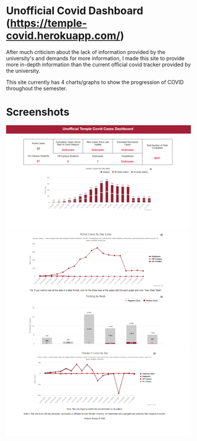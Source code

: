 # Unofficial Covid Dashboard (https://temple-covid.herokuapp.com/)
After much criticism about the lack of information provided by the university's and demands for more information, I made this site to provide more in-depth information than the current official covid tracker provided by the university. 

This site currently has 4 charts/graphs to show the progression of COVID throughout the semester.

# Screenshots
![First Screenshot of Webpage (Bar chart)](screenshots/dashboardscreenshot1.png)
![Second Screenshot of Webpage (Line Chart)](screenshots/dashboardscreenshot2.png)
![First Screenshot of Webpage (Change in cases chart)](screenshots/dashboardscreenshot3.png)
